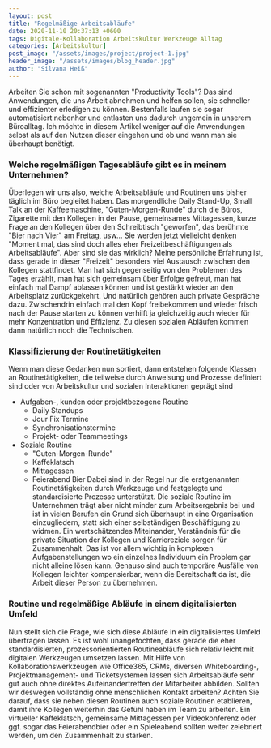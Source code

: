 ```yaml
---
layout: post
title: "Regelmäßige Arbeitsabläufe"
date: 2020-11-10 20:37:13 +0600
tags: Digitale-Kollaboration Arbeitskultur Werkzeuge Alltag
categories: [Arbeitskultur]
post_image: "/assets/images/project/project-1.jpg"
header_image: "/assets/images/blog_header.jpg"
author: "Silvana Heiß"
---
```

Arbeiten Sie schon mit sogenannten "Productivity Tools"? Das sind Anwendungen, die uns Arbeit abnehmen und helfen sollen, sie schneller und effizienter erledigen zu können. Bestenfalls laufen sie sogar automatisiert nebenher und entlasten uns dadurch ungemein in unserem Büroalltag. Ich möchte in diesem Artikel weniger auf die Anwendungen selbst als auf den Nutzen dieser eingehen und ob und wann man sie überhaupt benötigt.

### Welche regelmäßigen Tagesabläufe gibt es in meinem Unternehmen?
Überlegen wir uns also, welche Arbeitsabläufe und Routinen uns bisher täglich im Büro begleitet haben. 
Das morgendliche Daily Stand-Up, Small Talk an der Kaffeemaschine, "Guten-Morgen-Runde" durch die Büros, Zigarette mit den Kollegen in der Pause, gemeinsames Mittagessen, kurze Frage an den Kollegen über den Schreibtisch "geworfen", das berühmte "Bier nach Vier" am Freitag, usw... Sie werden jetzt vielleicht denken "Moment mal, das sind doch alles eher Freizeitbeschäftigungen als Arbeitsabläufe". Aber sind sie das wirklich? Meine persönliche Erfahrung ist, dass gerade in dieser "Freizeit" besonders viel Austausch zwischen den Kollegen stattfindet. Man hat sich gegenseitig von den Problemen des Tages erzählt, man hat sich gemeinsam über Erfolge gefreut, man hat einfach mal Dampf ablassen können und ist gestärkt wieder an den Arbeitsplatz zurückgekehrt. Und natürlich gehören auch private Gespräche dazu. Zwischendrin einfach mal den Kopf freibekommen und wieder frisch nach der Pause starten zu können verhilft ja gleichzeitig auch wieder für mehr Konzentration und Effizienz. Zu diesen sozialen Abläufen kommen dann natürlich noch die Technischen.

### Klassifizierung der Routinetätigkeiten
Wenn man diese Gedanken nun sortiert, dann entstehen folgende Klassen an Routinetätigkeiten, die teilweise durch Anweisung und Prozesse definiert sind oder von Arbeitskultur und sozialen Interaktionen geprägt sind
* Aufgaben-, kunden oder projektbezogene Routine
    * Daily Standups
    * Jour Fix Termine
    * Synchronisationstermine
    * Projekt- oder Teammeetings
* Soziale Routine
    * "Guten-Morgen-Runde"
    * Kaffeklatsch
    * Mittagessen
    * Feierabend Bier
Dabei sind in der Regel nur die erstgenannten Routinetätigkeiten durch Werkzeuge und festgelegte und standardisierte Prozesse unterstützt. Die soziale Routine im Unternehmen trägt aber nicht minder zum Arbeitsergebnis bei und ist in vielen Berufen ein Grund sich überhaupt in eine Organisation einzugliedern, statt sich einer selbständigen Beschäftigung zu widmen. Ein wertschätzendes Miteinander, Verständnis für die private Situation der Kollegen und Karriereziele sorgen für Zusammenhalt. Das ist vor allem wichtig in komplexen Aufgabenstellungen wo ein einzelnes Individuum ein Problem gar nicht alleine lösen kann. Genauso sind auch temporäre Ausfälle von Kollegen leichter kompensierbar, wenn die Bereitschaft da ist, die Arbeit dieser Person zu übernehmen.

### Routine und regelmäßige Abläufe in einem digitalisierten Umfeld
Nun stellt sich die Frage, wie sich diese Abläufe in ein digitalisiertes Umfeld übertragen lassen. Es ist wohl unangefochten, dass gerade die eher standardisierten, prozessorientierten Routineabläufe sich relativ leicht mit digitalen Werkzeugen umsetzen lassen.
Mit Hilfe von Kollaborationswerkzeugen wie Office365, CRMs, diversen Whiteboarding-, Projektmanagement- und Ticketsystemen lassen sich Arbeitsabläufe sehr gut auch ohne direktes Aufeinandertreffen der Mitarbeiter abbilden. Sollten wir deswegen vollständig ohne menschlichen Kontakt arbeiten? 
Achten Sie darauf, dass sie neben diesen Routinen auch soziale Routinen etablieren, damit ihre Kollegen weiterhin das Gefühl haben im Team zu arbeiten. Ein virtueller Kaffeklatsch, gemeinsame Mittagessen per Videokonferenz oder ggf. sogar das Feierabendbier oder ein Spieleabend sollten weiter zelebriert werden, um den Zusammenhalt zu stärken.